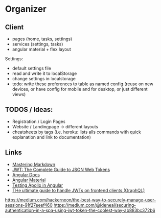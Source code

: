# Organizer

## Client

-   pages (home, tasks, settings)
-   services (settings, tasks)
-   angular material + flex layout

Settings:

-   default settings file
-   read and write it to localStorage
-   change settings in localstorage
-   todo: write these preferences to table as named config (reuse on new devices, or have config for mobile and for desktop, or just different views)

## TODOS / Ideas:

-   Registration / Login Pages
-   Website / Landingpage -> different layouts
-   cheatsheets by tags (i.e. heroku: lists alls commands with quick explanation and link to documentation)

## Links

-   [Mastering Markdown](https://guides.github.com/features/mastering-markdown)
-   [JWT: The Complete Guide to JSON Web Tokens](https://blog.angular-university.io/angular-jwt/)
-   [Angular Docs](https://angular.io/docs)
-   [Angular Material](https://material.angular.io)
-   [Testing Apollo in Angular](https://www.apollographql.com/docs/angular/guides/testing/)
-   [THe ultimate guide to handle JWTs on frontend clients (GraphQL)](https://hasura.io/blog/best-practices-of-using-jwt-with-graphql/)

https://medium.com/hackernoon/the-best-way-to-securely-manage-user-sessions-91f27eeef460
https://medium.com/@ideneal/securing-authentication-in-a-spa-using-jwt-token-the-coolest-way-ab883bc372b6
